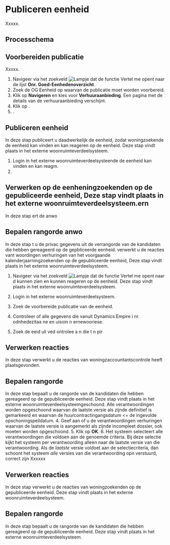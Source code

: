 # Publiceren eenheid

Xxxxx.   


## Processchema

## Voorbereiden publicatie  

Xxxxx. 

1. Navigeer via het zoekveld ![Lampje dat de functie Vertel me opent](https://docs.microsoft.com/nl-NL/dynamics365/business-central/media/ui-search/search_small.png "Vertel me wat u wilt doen") naar de lijst **Onr. Goed-Eenhedenoverzicht**.
2. Zoek de OG Eenheid op waarvan de publicatie moet worden voorbereid.
3. Klik op **Navigeren** en kies voor **Verhuuraanbieding**.  Een pagina met de details van de verhuuraanbieding verschijnt. 
4. Klik op . 
5. . 
 

## Publiceren eenheid 

In deze stap publiceert u daadwerkelijk de eenheid, zodat woningzoekende de eenheid kan vinden en kan reageren op de eenheid. Deze stap vindt plaats in het externe woonruimteverdeelsysteem.  

1.  Login in het externe woonruimteverdeelsysteende de eenheid kan vinden en kan reagm. 
2.  



## Verwerken op de eenheningzoekenden op de gepubliceerde eenheid, Deze stap vindt plaats in het externe woonruimteverdeelsysteem.ern 

In deze stap ert de anwo 


## Bepalen rangorde anwo 

In deze stap t u de privac gegevens uit de verrangorde van de kandidaten die hebben gereageerd op de gepbliceerde eenheid. verwerkt u de reacties vant woordingen verhuringen van het voorgaande kalenderjaarningzoekenden op de gepubliceerde eenheid, Deze stap vindt plaats in het externe woonruimteverdeelsysteem. 

1.  Navigeer via het zoekveld ![Lampje dat de functie Vertel me opent](https://docs.microsoft.com/nl-NL/dynamics365/business-central/media/ui-search/search_small.png "Vertel me wat u wilt doen") naar d kunnen zien en kunnen reageren op de eenheid. Deze stap vindt plaats in het externe woonruimteverdeelsysteem.  

1.  Login in het externe woonruimteverdeelsysteem.
2. Zoek de voorbereide publicatie van de eenheid. 
3. Controleer of alle gegevens die vanuit Dynamics Empire i nr. odnhedezitaa ne en uisoin n ernewooriese.
2. Zoek de eeid uli ved ontrolee a n die t n pir  


## Verwerken reacties  

In deze stap verwerkt u de reacties van woningzaccountantscontrole heeft plaatsgevonden. 
 


## Bepalen rangorde  

In deze stap bepaalt u de rangorde van de kandidaten die hebben gereageerd op de gepubliceerde eenheid. Deze stap vindt plaats in het externe woonruimteverdeelsysteemgeschoond. Alle verantwoordingen worden opgeschoond waarvan de laatste versie als zijnde definitief is gemarkeerd en waarvan de huurcontractingangsdatum <= de ingevulde opschoningspeildatum. 
4. Geef aan of u de verantwoordingen verhuringen waarvan de laatste versie is aangemerkt als zijnde incompleet dossier, ook moeten worden opgeschoond. 
5. Klik op **OK**. 
6. Het systeem selecteert alle verantwoordingen die voldoen aan de genoemde criteria. Bij deze selectie kijkt het systeem per verantwoording alleen naar de laatste versie van die verantwoording. Als de *laatste* versie voldoet aan de selectiecriteria, dan schoont het systeem *alle* versies van die verantwoording opn verstuurd, correct zijn Xxxxxx 


## Verwerken reacties  

In deze stap verwerkt u de reacties van woningzoekenden op de gepubliceerde eenheid. Deze stap vindt plaats in het externe woonruimteverdeelsysteem. 


## Bepalen rangorde  

In deze stap bepaalt u de rangorde van de kandidaten die hebben gereageerd op de gepubliceerde eenheid. Deze stap vindt plaats in het externe woonruimteverdeelsysteem. 

<!--stackedit_data:
eyJoaXN0b3J5IjpbMjcyNDE4NDgzLDE3MzAyNTI0NTgsMTc4Nj
g5MDg2LC0yMDAwOTI3NDExLC01MDMzMzAwMDZdfQ==
-->